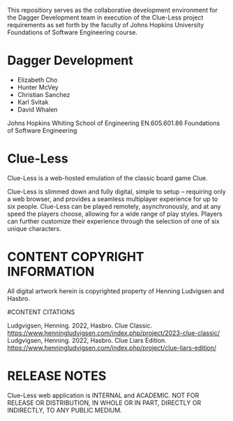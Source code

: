 This repositiory serves as the collaborative development environment for 
the Dagger Development team in execution of the Clue-Less project requirements as set forth by 
the faculty of Johns Hopkins University Foundations of Software Engineering course.

# Dagger Development

- Elizabeth Cho
- Hunter McVey
- Christian Sanchez
- Karl Svitak
- David Whalen

Johns Hopkins Whiting School of Engineering
EN.605.601.86 Foundations of Software Engineering

# Clue-Less

Clue-Less is a web-hosted emulation of the classic board game Clue. 

Clue-Less is slimmed down and fully digital, simple to setup – requiring only a web browser, and provides a seamless multiplayer experience for up to six people. Clue-Less can be played remotely, asynchronously, and at any speed the players choose, allowing for a wide range of play styles. Players can further customize their experience through the selection of one of six unique characters. 

# CONTENT COPYRIGHT INFORMATION

All digital artwork herein is copyrighted property of Henning Ludvigsen and Hasbro.

 #CONTENT CITATIONS

Ludgvigsen, Henning. 2022, Hasbro. Clue Classic. https://www.henningludvigsen.com/index.php/project/2023-clue-classic/
Ludgvigsen, Henning. 2022, Hasbro. Clue Liars Edition. https://www.henningludvigsen.com/index.php/project/clue-liars-edition/

# RELEASE NOTES

Clue-Less web application is INTERNAL and ACADEMIC.
NOT FOR RELEASE OR DISTRIBUTION, IN WHOLE OR IN PART, DIRECTLY OR INDIRECTLY, TO ANY PUBLIC MEDIUM.
